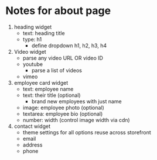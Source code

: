 # Notes for about page

1. heading widget
	- text: heading title
	- type: h1
		- define dropdown h1, h2, h3, h4
2. Video widget
	- parse any video URL OR video ID
	- youtube
		- parse a list of videos
	- vimeo
3. employee card widget
	- text: employee name
	- text: their title (optional)
		- brand new employees with just name
	- image: employee photo (optional)
	- textarea: employee bio (optional)
	- number: width (control image width via cdn)
4. contact widget
	- theme settings for all options reuse across storefront
	- email
	- address
	- phone
